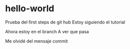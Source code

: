 # hello-world
Prueba del first steps de git hub
Estoy siguiendo el tutorial

Ahora estoy en el branch
A ver que pasa

Me olvidé del mensaje commit
